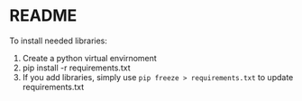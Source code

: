 # README

To install needed libraries: 
1. Create a python virtual envirnoment
2. pip install -r requirements.txt
3. If you add libraries, simply use `pip freeze > requirements.txt` to update requirements.txt
